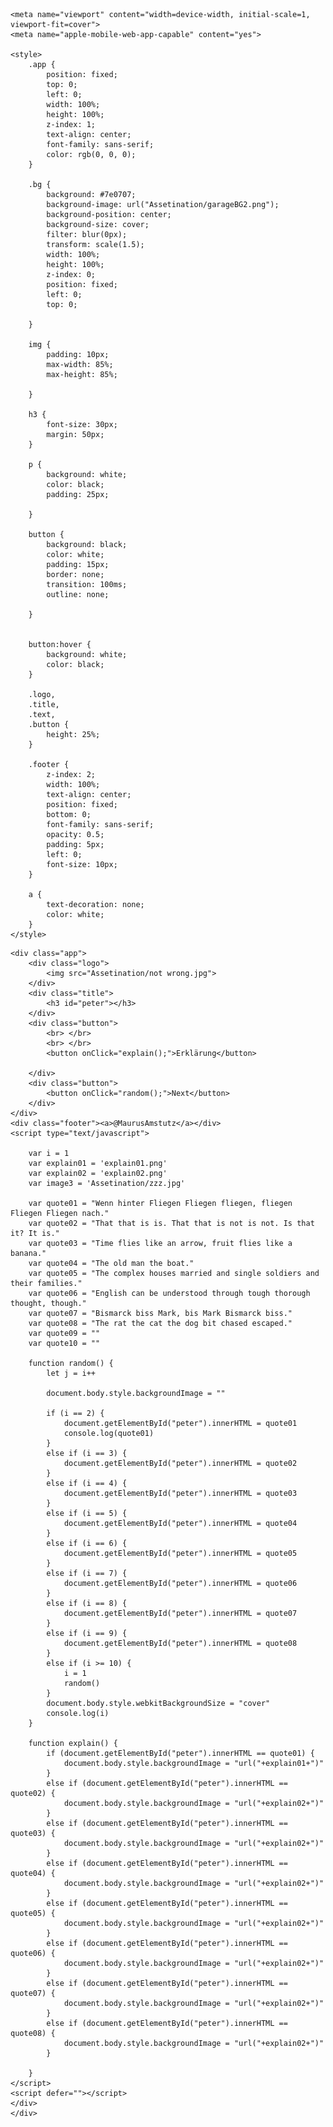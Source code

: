 <!DOCTYPE html>
<html>

<head>
    <meta charset="utf-8">
    <meta name="viewport" content="width=device-width">
    <title>Not Wrong</title>

    <meta name="viewport" content="width=device-width, initial-scale=1, viewport-fit=cover">
    <meta name="apple-mobile-web-app-capable" content="yes">

    <style>
        .app {
            position: fixed;
            top: 0;
            left: 0;
            width: 100%;
            height: 100%;
            z-index: 1;
            text-align: center;
            font-family: sans-serif;
            color: rgb(0, 0, 0);
        }

        .bg {
            background: #7e0707;
            background-image: url("Assetination/garageBG2.png");
            background-position: center;
            background-size: cover;
            filter: blur(0px);
            transform: scale(1.5);
            width: 100%;
            height: 100%;
            z-index: 0;
            position: fixed;
            left: 0;
            top: 0;

        }

        img {
            padding: 10px;
            max-width: 85%;
            max-height: 85%;

        }

        h3 {
            font-size: 30px;
            margin: 50px;
        }

        p {
            background: white;
            color: black;
            padding: 25px;

        }

        button {
            background: black;
            color: white;
            padding: 15px;
            border: none;
            transition: 100ms;
            outline: none;

        }
        

        button:hover {
            background: white;
            color: black;
        }

        .logo,
        .title,
        .text,
        .button {
            height: 25%;
        }

        .footer {
            z-index: 2;
            width: 100%;
            text-align: center;
            position: fixed;
            bottom: 0;
            font-family: sans-serif;
            opacity: 0.5;
            padding: 5px;
            left: 0;
            font-size: 10px;
        }

        a {
            text-decoration: none;
            color: white;
        }
    </style>
</head>

<body>




    <div class="app">
        <div class="logo">
            <img src="Assetination/not wrong.jpg">
        </div>
        <div class="title">
            <h3 id="peter"></h3>
        </div>
        <div class="button">
            <br> </br>
            <br> </br>
            <button onClick="explain();">Erklärung</button>

        </div>
        <div class="button">
            <button onClick="random();">Next</button>
        </div>
    </div>
    <div class="footer"><a>@MaurusAmstutz</a></div>
    <script type="text/javascript">

        var i = 1
        var explain01 = 'explain01.png'
        var explain02 = 'explain02.png'
        var image3 = 'Assetination/zzz.jpg'
     
        var quote01 = "Wenn hinter Fliegen Fliegen fliegen, fliegen Fliegen Fliegen nach."
        var quote02 = "That that is is. That that is not is not. Is that it? It is."
        var quote03 = "Time flies like an arrow, fruit flies like a banana."
        var quote04 = "The old man the boat."
        var quote05 = "The complex houses married and single soldiers and their families."
        var quote06 = "English can be understood through tough thorough thought, though."
        var quote07 = "Bismarck biss Mark, bis Mark Bismarck biss."
        var quote08 = "The rat the cat the dog bit chased escaped."
        var quote09 = ""
        var quote10 = ""

        function random() {
            let j = i++

            document.body.style.backgroundImage = ""

            if (i == 2) {
                document.getElementById("peter").innerHTML = quote01
                console.log(quote01)
            }
            else if (i == 3) {
                document.getElementById("peter").innerHTML = quote02
            }
            else if (i == 4) {
                document.getElementById("peter").innerHTML = quote03
            }
            else if (i == 5) {
                document.getElementById("peter").innerHTML = quote04
            }
            else if (i == 6) {
                document.getElementById("peter").innerHTML = quote05
            }
            else if (i == 7) {
                document.getElementById("peter").innerHTML = quote06
            }
            else if (i == 8) {
                document.getElementById("peter").innerHTML = quote07
            }
            else if (i == 9) {
                document.getElementById("peter").innerHTML = quote08
            }
            else if (i >= 10) {
                i = 1
                random()
            }
            document.body.style.webkitBackgroundSize = "cover"
            console.log(i)
        }

        function explain() {
            if (document.getElementById("peter").innerHTML == quote01) {
                document.body.style.backgroundImage = "url("+explain01+")"
            }
            else if (document.getElementById("peter").innerHTML == quote02) {
                document.body.style.backgroundImage = "url("+explain02+")"
            }
            else if (document.getElementById("peter").innerHTML == quote03) {
                document.body.style.backgroundImage = "url("+explain02+")"
            }
            else if (document.getElementById("peter").innerHTML == quote04) {
                document.body.style.backgroundImage = "url("+explain02+")"
            }
            else if (document.getElementById("peter").innerHTML == quote05) {
                document.body.style.backgroundImage = "url("+explain02+")"
            }
            else if (document.getElementById("peter").innerHTML == quote06) {
                document.body.style.backgroundImage = "url("+explain02+")"
            }
            else if (document.getElementById("peter").innerHTML == quote07) {
                document.body.style.backgroundImage = "url("+explain02+")"
            }
            else if (document.getElementById("peter").innerHTML == quote08) {
                document.body.style.backgroundImage = "url("+explain02+")"
            }
            
        }
    </script>
    <script defer=""></script>
    </div>
    </div>
</body>

</html>